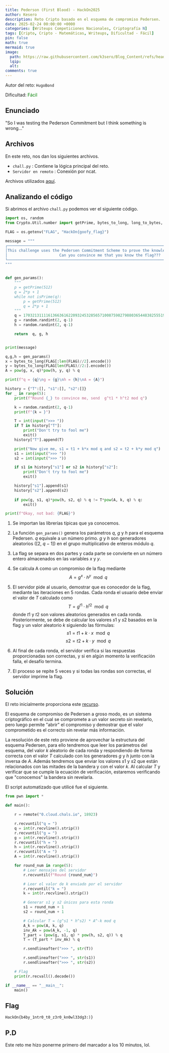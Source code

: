 ```yaml
---
title: Pederson (First Blood) - HackOn2025
author: Kesero
description: Reto Cripto basado en el esquema de compromiso Pedersen.
date: 2025-02-24 00:00:00 +0000
categories: [Writeups Competiciones Nacionales, Criptografía N]
tags: [Cripto, Cripto - Matemáticas, Writeups, Dificultad - Fácil]
pin: false
math: true
mermaid: true
image:
  path: https://raw.githubusercontent.com/k3sero/Blog_Content/refs/heads/main/Competiciones_Nacionales_Writeups/2025/HackOn2025/Cripto/Pederson/1.png
  lqip: 
  alt: 
comments: true
---
```


Autor del reto: `HugoBond`

Dificultad: <font color=green>Fácil</font>

## Enunciado

"So I was testing the Pederson Commitment but I think something is wrong..."

## Archivos

En este reto, nos dan los siguientes archivos.

- `chall.py` : Contiene la lógica principal del reto.
- `Servidor en remoto` : Conexión por ncat.

Archivos utilizados [aquí](https://github.com/k3sero/Blog_Content/tree/main/Competiciones_Nacionales_Writeups/2025/HackOn2025/Cripto/Pederson).

## Analizando el código

Si abrimos el archivo `chall.py` podemos ver el siguiente código.

```py
import os, random
from Crypto.Util.number import getPrime, bytes_to_long, long_to_bytes, isPrime

FLAG = os.getenv("FLAG", "HackOn{goofy_flag}")

message = """
┌────────────────────────────────────────────────────────────────────────────────────────────────────┐
│This challenge uses the Pedersen Commitment Scheme to prove the knowledge of a secret to the server.│
│                       Can you convince me that you know the flag???                                │
└────────────────────────────────────────────────────────────────────────────────────────────────────┘
"""


def gen_params():
    """
    p = getPrime(512)
    q = 2*p + 1
    while not isPrime(q):
        p = getPrime(512)
        q = 2*p + 1
    """
    q = 17032131111613663616220932453285657100875982798803654483825551961255401977190250879374328409931719910151624310573638554219448137843402731248609029551378719
    g = random.randint(2, q-1)
    h = random.randint(2, q-1)

    return  q, g, h


print(message)

q,g,h = gen_params()
x = bytes_to_long(FLAG[:len(FLAG)//2].encode())
y = bytes_to_long(FLAG[len(FLAG)//2:].encode())
A = pow(g, x, q)*pow(h, y, q) % q

print(f"q = {q}\ng = {g}\nh = {h}\nA = {A}")

history = {"T":[], "s1":[], "s2":[]}
for _ in range(5):
    print(f"Round {_} to convince me, send  g^t1 * h^t2 mod q")

    k = random.randint(2, q-1)
    print(f"{k = }")

    T = int(input(">>> "))
    if T in history["T"]:
        print("Don't try to fool me")
        exit()
    history["T"].append(T)

    print("Now give me, s1 = t1 + k*x mod q and s2 = t2 + k*y mod q")
    s1 = int(input(">>> "))
    s2 = int(input(">>> "))

    if s1 in history["s1"] or s2 in history["s2"]:
        print("Don't try to fool me")
        exit()

    history["s1"].append(s1)
    history["s2"].append(s2)
    
    if pow(g, s1, q)*pow(h, s2, q) % q != T*pow(A, k, q) % q:
        exit()

print(f"Okay, not bad: {FLAG}")
```

1. Se importan las librerías típicas que ya conocemos.

2. La función `gen_params()` genera los parámetros $q$, $g$ y $h$ para el esquema Pedersen.
$q$ equivale a un número primo.
$g$ y $h$ son generadores aleatorios ([$2$, $q-1$]) en el grupo multiplicativo de enteros módulo $q$.

3. La flag se separa en dos partes y cada parte se convierte en un número entero almacenados en las variables $x$ y $y$.

4. Se calcula A como un compromiso de la flag mediante  $$ A = g^x \cdot h^y \mod q $$

5. El servidor pide al usuario, demostrar que es conocedor de la flag, mediante las iteraciones en 5 rondas.
Cada ronda el usuario debe enviar el valor de $T$ calculado como $$ T = g^{t1} \cdot h^{t2} \mod q $$ donde $t1$ y $t2$ son valores aleatorios generados en cada ronda.
Posteriormente, se debe de calcular los valores $s1$ y $s2$ basados en la flag y un valor aleatorio $k$ siguiendo las fórmulas:   $$ s1 = t1 + k \cdot x \mod q $$ $$ s2 = t2 + k \cdot y \mod q $$

6. Al final de cada ronda, el servidor verifica si las respuestas proporcionadas son correctas, y si en algún momento la verificación falla, el desafío termina.

7. El proceso se repite 5 veces y si todas las rondas son correctas, el servidor imprime la flag.

## Solución 

El reto inicialmente proporciona este [recurso](https://www.zkdocs.com/docs/zkdocs/commitments/pedersen/).

El esquema de compromiso de Pedersen a groso modo, es un sistema criptográfico en el cual se compromete a un valor secreto sin revelarlo, pero luego permite "abrir" el compromiso y demostrar que el valor comprometido es el correcto sin revelar más información.

La resolución de este reto proviene de aprovechar la estructura del esquema Pedersen, para ello tendremos que leer los parámetros del esquema, del valor $k$ aleatorio de cada ronda y respondiendo de forma correcta con el valor $T$ calculado con los generadores $g$ y $h$ junto con la inversa de $A$. Además tendremos que enviar los valores $s1$ y $s2$ que están relacionados con las mitades de la bandera y con el valor $k$. Al calcular $T$ y verificar que se cumple la ecuación de verificación, estaremos verificando que "conocemos" la bandera sin revelarla.

El script automatizado que utilicé fue el siguiente.

```py
from pwn import *

def main():

    r = remote("0.cloud.chals.io", 18923)

    r.recvuntil("q = ")
    q = int(r.recvline().strip())
    r.recvuntil("g = ")
    g = int(r.recvline().strip())
    r.recvuntil("h = ")
    h = int(r.recvline().strip())
    r.recvuntil("A = ")
    A = int(r.recvline().strip())

    for round_num in range(5):
        # Leer mensajes del servidor
        r.recvuntil(f"Round {round_num}")

        # Leer el valor de k enviado por el servidor
        r.recvuntil("k = ")
        k = int(r.recvline().strip())

        # Generar s1 y s2 únicos para esta ronda
        s1 = round_num + 1
        s2 = round_num + 1

        # Calcular T = (g^s1 * h^s2) * A^-k mod q
        A_k = pow(A, k, q)
        inv_Ak = pow(A_k, -1, q)
        T_part = (pow(g, s1, q) * pow(h, s2, q)) % q
        T = (T_part * inv_Ak) % q

        r.sendlineafter(">>> ", str(T))

        r.sendlineafter(">>> ", str(s1))
        r.sendlineafter(">>> ", str(s2))

    # Flag
    print(r.recvall().decode())

if __name__ == "__main__":
    main()
```

## Flag

`HackOn{b4by_1ntr0_t0_z3r0_kn0wl33dg3:)}`


## P.D
Este reto me hizo ponerme primero del marcador a los 10 minutos, lol.
